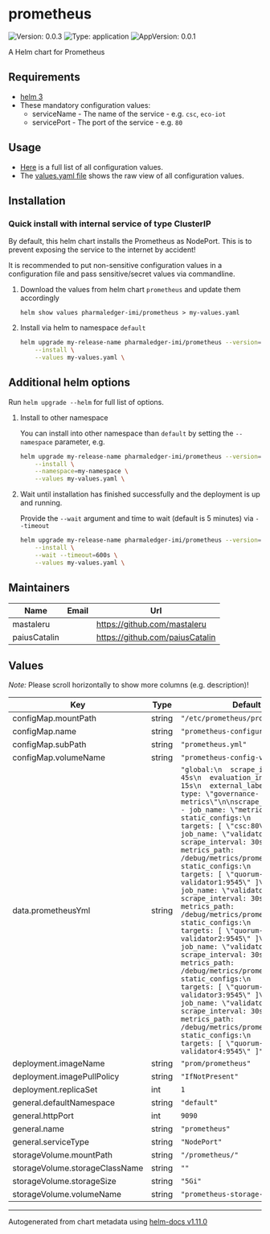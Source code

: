 # prometheus

![Version: 0.0.3](https://img.shields.io/badge/Version-0.0.3-informational?style=flat-square) ![Type: application](https://img.shields.io/badge/Type-application-informational?style=flat-square) ![AppVersion: 0.0.1](https://img.shields.io/badge/AppVersion-0.0.1-informational?style=flat-square)

A Helm chart for Prometheus

## Requirements

- [helm 3](https://helm.sh/docs/intro/install/)
- These mandatory configuration values:
	 - serviceName - The name of the service - e.g. `csc`, `eco-iot`
	 - servicePort - The port of the service - e.g. `80`

## Usage

- [Here](./README.md#values) is a full list of all configuration values.
- The [values.yaml file](./values.yaml) shows the raw view of all configuration values.

## Installation

### Quick install with internal service of type ClusterIP

By default, this helm chart installs the Prometheus as NodePort.
This is to prevent exposing the service to the internet by accident!

It is recommended to put non-sensitive configuration values in a configuration file and pass sensitive/secret values via commandline.

1. Download the values from helm chart `prometheus` and update them accordingly

    ```shell
    helm show values pharmaledger-imi/prometheus > my-values.yaml
    ```

2. Install via helm to namespace `default`

    ```bash
    helm upgrade my-release-name pharmaledger-imi/prometheus --version=0.0.3 \
        --install \
        --values my-values.yaml \
    ```

## Additional helm options

Run `helm upgrade --helm` for full list of options.

1. Install to other namespace

    You can install into other namespace than `default` by setting the `--namespace` parameter, e.g.

    ```bash
    helm upgrade my-release-name pharmaledger-imi/prometheus --version=0.0.3 \
        --install \
        --namespace=my-namespace \
        --values my-values.yaml \
    ```

2. Wait until installation has finished successfully and the deployment is up and running.

    Provide the `--wait` argument and time to wait (default is 5 minutes) via `--timeout`

    ```bash
    helm upgrade my-release-name pharmaledger-imi/prometheus --version=0.0.3 \
        --install \
        --wait --timeout=600s \
        --values my-values.yaml \
    ```

## Maintainers

| Name | Email | Url |
| ---- | ------ | --- |
| mastaleru |  | <https://github.com/mastaleru> |
| paiusCatalin |  | <https://github.com/paiusCatalin> |

## Values

*Note:* Please scroll horizontally to show more columns (e.g. description)!

| Key | Type | Default | Description |
|-----|------|---------|-------------|
| configMap.mountPath | string | `"/etc/prometheus/prometheus.yml"` |  |
| configMap.name | string | `"prometheus-configuration"` |  |
| configMap.subPath | string | `"prometheus.yml"` |  |
| configMap.volumeName | string | `"prometheus-config-volume"` |  |
| data.prometheusYml | string | `"global:\n  scrape_interval: 45s\n  evaluation_interval: 15s\n  external_labels:\n    type: \"governance-metrics\"\n\nscrape_configs:\n  - job_name: \"metrics\"\n    static_configs:\n      - targets: [ \"csc:80\" ]\n\n  - job_name: \"validator1\"\n    scrape_interval: 30s\n    metrics_path: /debug/metrics/prometheus\n    static_configs:\n      - targets: [ \"quorum-validator1:9545\" ]\n\n  - job_name: \"validator2\"\n    scrape_interval: 30s\n    metrics_path: /debug/metrics/prometheus\n    static_configs:\n      - targets: [ \"quorum-validator2:9545\" ]\n\n  - job_name: \"validator3\"\n    scrape_interval: 30s\n    metrics_path: /debug/metrics/prometheus\n    static_configs:\n      - targets: [ \"quorum-validator3:9545\" ]\n\n  - job_name: \"validator4\"\n    scrape_interval: 30s\n    metrics_path: /debug/metrics/prometheus\n    static_configs:\n      - targets: [ \"quorum-validator4:9545\" ]"` |  |
| deployment.imageName | string | `"prom/prometheus"` |  |
| deployment.imagePullPolicy | string | `"IfNotPresent"` |  |
| deployment.replicaSet | int | `1` |  |
| general.defaultNamespace | string | `"default"` |  |
| general.httpPort | int | `9090` |  |
| general.name | string | `"prometheus"` |  |
| general.serviceType | string | `"NodePort"` |  |
| storageVolume.mountPath | string | `"/prometheus/"` |  |
| storageVolume.storageClassName | string | `""` |  |
| storageVolume.storageSize | string | `"5Gi"` |  |
| storageVolume.volumeName | string | `"prometheus-storage-volume"` |  |

----------------------------------------------
Autogenerated from chart metadata using [helm-docs v1.11.0](https://github.com/norwoodj/helm-docs/releases/v1.11.0)
